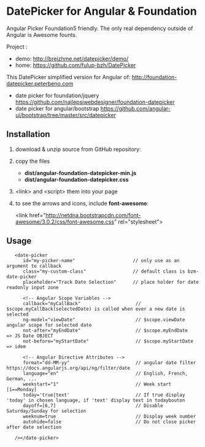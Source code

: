 DatePicker for Angular & Foundation
====================================

Angular Picker Foundation5 friendly. The only real dependency outside of Angular is Awesome founts.

Project :
 - demo: http://breizhme.net/datepicker/demo/
 - home: https://github.com/fulup-bzh/DatePicker

This DatePicker simplified version for Angular of: http://foundation-datepicker.peterbeno.com
 - date picker for foundation/jquery https://github.com/najlepsiwebdesigner/foundation-datepicker
 - date picker for angular/bootstrap https://github.com/angular-ui/bootstrap/tree/master/src/datepicker


Installation
-------------

1. download & unzip source from GitHub repository:

2. copy the files
    - **dist/angular-foundation-datepicker-min.js**
    - **dist/angular-foundation-datepicker.css**

3. &lt;link&gt; and &lt;script&gt; them into your page 

4. to see the arrows and icons, include **font-awesome**:

    &lt;link href=&quot;http://netdna.bootstrapcdn.com/font-awesome/3.0.2/css/font-awesome.css&quot; rel=&quot;stylesheet&quot;&gt;
	
Usage  <date-picker>
---------------------
```
   <date-picker
      id="my-picker-name"                     // only use as an argument to callback
      class="my-custom-class"                 // default class is bzm-date-picker
      placeholder="Track Date Selection"      // place holder for date readonly input zone

      <!-- Angular Scope Variables -->
      callback="myCallBack"                    // $scope.myCallBack(selectedDate) is called when ever a new date is selected
      ng-model="viewDate"                      // $scope.viewDate angular scope for selected date
      not-after="myEndDate"                    // $scope.myEndDate   => JS Date OBJECT
      not-before="myStartDate"                 // $scope.myStartDate => idem

      <!-- Angular Directive Attributes -->
      format="dd-MM-yy"                        // angular date filter https://docs.angularjs.org/api/ng/filter/date
      language="en"                            // English, French, German, ...
      weekstart="1"                            // Week start [1==Monday]
      today='true|text'                        // If true display 'today' in chosen language, if 'text' display text in todaybouton
      dayoff=[6,7]                             // Disable Saturday/Sunday for selection
      weeknum=true                             // Display week number
      autohide=false                           // Do not close picker after date selection

   /></date-picker>

```

